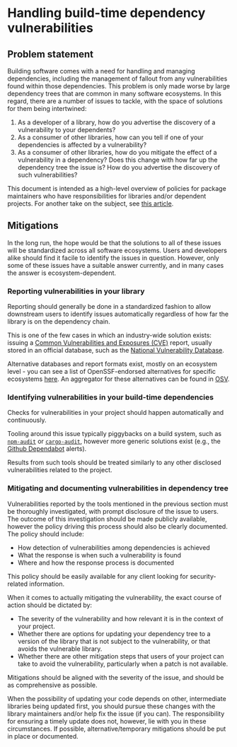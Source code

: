 # Handling build-time dependency vulnerabilities

## Problem statement

Building software comes with a need for handling and managing dependencies,
including the management of fallout from any vulnerabilities found within those
dependencies. This problem is only made worse by large dependency trees that are
common in many software ecosystems. In this regard, there are a number of issues
to tackle, with the space of solutions for them being intertwined:

1. As a developer of a library, how do you advertise the discovery of a
   vulnerability to your dependents?
2. As a consumer of other libraries, how can you tell if one of your
   dependencies is affected by a vulnerability?
3. As a consumer of other libraries, how do you mitigate the effect of a
   vulnerability in a dependency? Does this change with how far up the
   dependency tree the issue is? How do you advertise the discovery of such
   vulnerabilities?

This document is intended as a high-level overview of policies for package
maintainers who have responsibilities for libraries and/or dependent projects.
For another take on the subject, see [this
article](https://cheatsheetseries.owasp.org/cheatsheets/Vulnerable_Dependency_Management_Cheat_Sheet.html).

## Mitigations

In the long run, the hope would be that the solutions to all of these issues
will be standardized across all software ecosystems. Users and developers alike
should find it facile to identify the issues in question. However, only some of
these issues have a suitable answer currently, and in many cases the answer is
ecosystem-dependent.

### Reporting vulnerabilities in your library

Reporting should generally be done in a standardized fashion to allow downstream
users to identify issues automatically regardless of how far the library is on
the dependency chain.

This is one of the few cases in which an industry-wide solution exists: issuing
a [Common Vulnerabilities and Exposures (CVE)](https://cve.mitre.org/) report,
usually stored in an official database, such as the [National Vulnerability
Database](https://nvd.nist.gov/).

Alternative databases and report formats exist, mostly on an ecosystem level -
you can see a list of OpenSSF-endorsed alternatives for specific ecosystems
[here](https://github.com/ossf/osv-schema). An aggregator for these alternatives
can be found in [OSV](https://osv.dev/).

### Identifying vulnerabilities in your build-time dependencies

Checks for vulnerabilities in your project should happen automatically and
continuously.

Tooling around this issue typically piggybacks on a build system, such as
[`npm-audit`](https://docs.npmjs.com/cli/v8/commands/npm-audit) or
[`cargo-audit`](https://docs.rs/cargo-audit/latest/cargo_audit/index.html),
however more generic solutions exist (e.g., the [Github
Dependabot](https://docs.github.com/en/code-security/supply-chain-security/managing-vulnerabilities-in-your-projects-dependencies/about-alerts-for-vulnerable-dependencies)
alerts).

Results from such tools should be treated similarly to any other disclosed
vulnerabilities related to the project.

### Mitigating and documenting vulnerabilities in dependency tree

Vulnerabilities reported by the tools mentioned in the previous section must be
thoroughly investigated, with prompt disclosure of the issue to users. The
outcome of this investigation should be made publicly available, however the
policy driving this process should also be clearly documented. The policy should
include:

- How detection of vulnerabilities among dependencies is achieved
- What the response is when such a vulnerability is found
- Where and how the response process is documented

This policy should be easily available for any client looking for
security-related information.

When it comes to actually mitigating the vulnerability, the exact course of
action should be dictated by:

- The severity of the vulnerability and how relevant it is in the context of
   your project.
- Whether there are options for updating your dependency tree to a version of
   the library that is not subject to the vulnerability, or that avoids the
   vulnerable library.
- Whether there are other mitigation steps that users of your project can take
   to avoid the vulnerability, particularly when a patch is not available.

Mitigations should be aligned with the severity of the issue, and should be as
comprehensive as possible.

When the possibility of updating your code depends on other, intermediate
libraries being updated first, you should pursue these changes with the library
maintainers and/or help fix the issue (if you can). The responsibility for
ensuring a timely update does not, however, lie with you in these circumstances.
If possible, alternative/temporary mitigations should be put in place or
documented.
